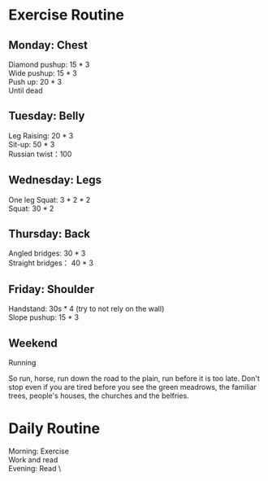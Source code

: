 # Exercise Routine

## Monday: Chest 
Diamond pushup: 15 * 3 \
Wide pushup: 15 * 3 \
Push up: 20 * 3  \
Until dead

## Tuesday: Belly
Leg Raising: 20 * 3 \
Sit-up: 50 * 3 \
Russian twist：100 

## Wednesday: Legs
One leg Squat: 3 * 2 *  2 \
Squat: 30 * 2 

## Thursday: Back
Angled bridges: 30 * 3 \
Straight bridges： 40 * 3 

## Friday: Shoulder
Handstand: 30s * 4 (try to not rely on the wall) \
Slope pushup: 15 * 3

## Weekend
Running

So run, horse, run down the road to the plain, run before it is too late. Don't stop even if you are tired before you see the green 
meadrows, the familiar trees, people's houses, the churches and the belfries. 

# Daily Routine
Morning: Exercise \
Work and read \
Evening: Read \

